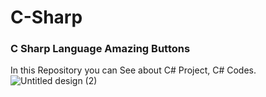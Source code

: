 # C-Sharp

### C Sharp Language Amazing Buttons
In this Repository you can See about C# Project, C# Codes.
![Untitled design (2)](https://user-images.githubusercontent.com/73873109/127765405-9192f7da-3a39-4170-aac2-a58c950d3387.png)

